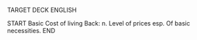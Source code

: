 TARGET DECK
ENGLISH

START
Basic
Cost of living
Back: n. Level of prices esp. Of basic necessities.
END
